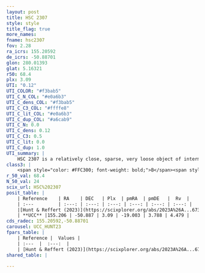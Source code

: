 ```yaml
---
layout: post
title: HSC 2307
style: style
title_flag: true
more_names: 
fname: hsc2307
fov: 2.28
ra_icrs: 155.20592
de_icrs: -50.88701
glon: 280.01393
glat: 5.16321
r50: 68.4
plx: 3.09
UTI: "0.12"
UTI_COLOR: "#f3bab5"
UTI_C_N_COL: "#e0a6b3"
UTI_C_dens_COL: "#f3bab5"
UTI_C_C3_COL: "#ffffe8"
UTI_C_lit_COL: "#e0a6b3"
UTI_C_dup_COL: "#a6cab9"
UTI_C_N: 0.0
UTI_C_dens: 0.12
UTI_C_C3: 0.5
UTI_C_lit: 0.0
UTI_C_dup: 1.0
UTI_summary: |
    HSC 2307 is a relatively close, sparse, very loose object of intermediate C3 quality. It was recently reported in the literature.<br><br><span style="color: #99180f; font-weight: bold;">Warning: </span>contains less than 25 stars with <i>P>0.5</i> estimated.
class3: |
    <span style="color: #FFC300; font-weight: bold;">B</span><span style="color: #FFC300; font-weight: bold;">B</span>
r_50_val: 68.4
N_50_val: 24
scix_url: HSC%202307
posit_table: |
    | Reference    | RA    | DEC   | Plx  | pmRA  | pmDE   |  Rv  |
    | :---         | :---: | :---: | :---: | :---: | :---: | :---: |
    |[Hunt & Reffert (2023)](https://scixplorer.org/abs/2023A%26A...673A.114H) | 158.611 | -51.706 | 3.114 | -19.008 | 4.055 | -5.544 |
    | **UCC** |155.206 | -50.887 | 3.09 | -19.003 | 3.788 | 4.479 | 
cds_radec: 155.20592,-50.88701
carousel: UCC_HUNT23
fpars_table: |
    | Reference |  Values |
    | :---  |  :---:  |
    | [Hunt & Reffert (2023)](https://scixplorer.org/abs/2023A%26A...673A.114H) | `AV50=0.082, diffAV50=0.288, MOD50=7.464, logAge50=7.697` |
shared_table: |
    
---
```

